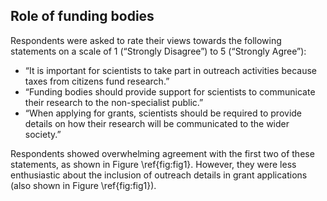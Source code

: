 ## Role of funding bodies

Respondents were asked to rate their views towards the following statements on a scale of 1 (“Strongly Disagree”) to 5 (“Strongly Agree”):

- “It is important for scientists to take part in outreach activities because taxes from citizens fund research.”
- “Funding bodies should provide support for scientists to communicate their research to the non-specialist public.”
- “When applying for grants, scientists should be required to provide details on how their research will be communicated to the wider society.”

Respondents showed overwhelming agreement with the first two of these statements, as shown in Figure \ref{fig:fig1}.
However, they were less enthusiastic about the inclusion of outreach details in grant applications (also shown in Figure \ref{fig:fig1}).
